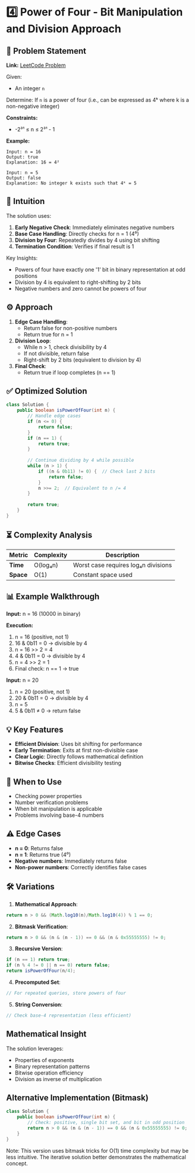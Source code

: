 # 4️⃣ Power of Four - Bit Manipulation and Division Approach

## 📜 Problem Statement
**Link:** [LeetCode Problem](https://leetcode.com/problems/power-of-four/description/?envType=daily-question&envId=2025-08-15)

Given:
- An integer `n`

Determine:
If `n` is a power of four (i.e., can be expressed as 4ᵏ where k is a non-negative integer)

**Constraints:**
- -2³¹ ≤ n ≤ 2³¹ - 1

**Example:**
```text
Input: n = 16
Output: true
Explanation: 16 = 4²

Input: n = 5
Output: false
Explanation: No integer k exists such that 4ᵏ = 5
```

## 🧠 Intuition
The solution uses:
1. **Early Negative Check**: Immediately eliminates negative numbers
2. **Base Case Handling**: Directly checks for n = 1 (4⁰)
3. **Division by Four**: Repeatedly divides by 4 using bit shifting
4. **Termination Condition**: Verifies if final result is 1

Key Insights:
- Powers of four have exactly one '1' bit in binary representation at odd positions
- Division by 4 is equivalent to right-shifting by 2 bits
- Negative numbers and zero cannot be powers of four

## ⚙️ Approach
1. **Edge Case Handling**:
   - Return false for non-positive numbers
   - Return true for n = 1
2. **Division Loop**:
   - While n > 1, check divisibility by 4
   - If not divisible, return false
   - Right-shift by 2 bits (equivalent to division by 4)
3. **Final Check**:
   - Return true if loop completes (n == 1)

## ✅ Optimized Solution
```java
class Solution {
    public boolean isPowerOfFour(int n) {
        // Handle edge cases
        if (n <= 0) {
            return false;
        }
        if (n == 1) {
            return true;
        }
        
        // Continue dividing by 4 while possible
        while (n > 1) {
            if ((n & 0b11) != 0) {  // Check last 2 bits
                return false;
            }
            n >>= 2;  // Equivalent to n /= 4
        }
        
        return true;
    }
}
```

## ⏳ Complexity Analysis
| Metric          | Complexity | Description |
|-----------------|------------|-------------|
| **Time**        | O(log₄n)   | Worst case requires log₄n divisions |
| **Space**       | O(1)       | Constant space used |

## 📊 Example Walkthrough
**Input:** n = 16 (10000 in binary)

**Execution:**
1. n = 16 (positive, not 1)
2. 16 & 0b11 = 0 → divisible by 4
3. n = 16 >> 2 = 4
4. 4 & 0b11 = 0 → divisible by 4
5. n = 4 >> 2 = 1
6. Final check: n == 1 → true

**Input:** n = 20
1. n = 20 (positive, not 1)
2. 20 & 0b11 = 0 → divisible by 4
3. n = 5
4. 5 & 0b11 ≠ 0 → return false

## 💡 Key Features
- **Efficient Division**: Uses bit shifting for performance
- **Early Termination**: Exits at first non-divisible case
- **Clear Logic**: Directly follows mathematical definition
- **Bitwise Checks**: Efficient divisibility testing

## 🚀 When to Use
- Checking power properties
- Number verification problems
- When bit manipulation is applicable
- Problems involving base-4 numbers

## ⚠️ Edge Cases
- **n = 0**: Returns false
- **n = 1**: Returns true (4⁰)
- **Negative numbers**: Immediately returns false
- **Non-power numbers**: Correctly identifies false cases

## 🛠 Variations
1. **Mathematical Approach**:
```java
return n > 0 && (Math.log10(n)/Math.log10(4)) % 1 == 0;
```

2. **Bitmask Verification**:
```java
return n > 0 && (n & (n - 1)) == 0 && (n & 0x55555555) != 0;
```

3. **Recursive Version**:
```java
if (n == 1) return true;
if (n % 4 != 0 || n == 0) return false;
return isPowerOfFour(n/4);
```

4. **Precomputed Set**:
```java
// For repeated queries, store powers of four
```

5. **String Conversion**:
```java
// Check base-4 representation (less efficient)
```

## Mathematical Insight
The solution leverages:
- Properties of exponents
- Binary representation patterns
- Bitwise operation efficiency
- Division as inverse of multiplication

## Alternative Implementation (Bitmask)
```java
class Solution {
    public boolean isPowerOfFour(int n) {
        // Check: positive, single bit set, and bit in odd position
        return n > 0 && (n & (n - 1)) == 0 && (n & 0x55555555) != 0;
    }
}
```
Note: This version uses bitmask tricks for O(1) time complexity but may be less intuitive. The iterative solution better demonstrates the mathematical concept.